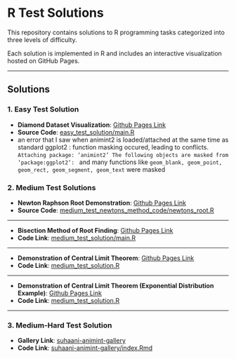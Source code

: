 # R Test Solutions

This repository contains solutions to R programming tasks categorized into three levels of difficulty.

Each solution is implemented in R and includes an interactive visualization hosted on GitHub Pages.

---

## Solutions

### 1. Easy Test Solution
- **Diamond Dataset Visualization**: [Github Pages Link](https://suhaani-agarwal.github.io/r/easy_test_solution2/index.html)
- **Source Code**: [easy_test_solution/main.R](https://github.com/suhaani-agarwal/r/tree/main/easy_test_solution2)
- an error that I saw when animint2 is loaded/attached at the same time as standard ggplot2 : function masking occured, leading to conflicts.
  `Attaching package: ‘animint2’
The following objects are masked from ‘package:ggplot2’:
` and many functions like `geom_blank, geom_point, geom_rect, geom_segment, geom_text` were masked

### 2. Medium Test Solutions
- **Newton Raphson Root Demonstration**: [Github Pages Link](https://suhaani-agarwal.github.io/r/newton_raphson_method/index.html)
- **Source Code**: [medium_test_newtons_method_code/newtons_root.R](https://github.com/suhaani-agarwal/r/tree/main/medium_test_newtons_method_code/newtons_root.r)

---

- **Bisection Method of Root Finding**: [Github Pages Link](https://suhaani-agarwal.github.io/r/bisection_method/index.html)
- **Code Link**: [medium_test_solution/main.R](https://github.com/suhaani-agarwal/r/tree/main/bisection_method)

---

- **Demonstration of Central Limit Theorem**: [Github Pages Link](https://suhaani-agarwal.github.io/r/clt_animation/index.html)
- **Code Link**: [medium_test_solution.R](https://github.com/suhaani-agarwal/r/tree/main/medium_test_centrallimit_code)

---
- **Demonstration of Central Limit Theorem (Exponential Distribution Example)**: [Github Pages Link](https://suhaani-agarwal.github.io/r/clt_animation_exponential_fn/index.html)
- **Code Link**: [medium_test_solution.R](https://github.com/suhaani-agarwal/r/tree/main/clt_animation_exponential_code/cltexpo.r)

---

### 3. Medium-Hard Test Solution
- **Gallery Link**: [suhaani-animint-gallery](https://suhaani-agarwal.github.io/suhaani-animint-gallery/)
- **Code Link**: [suhaani-animint-gallery/index.Rmd](https://github.com/suhaani-agarwal/suhaani-animint-gallery/blob/main/index.Rmd)

